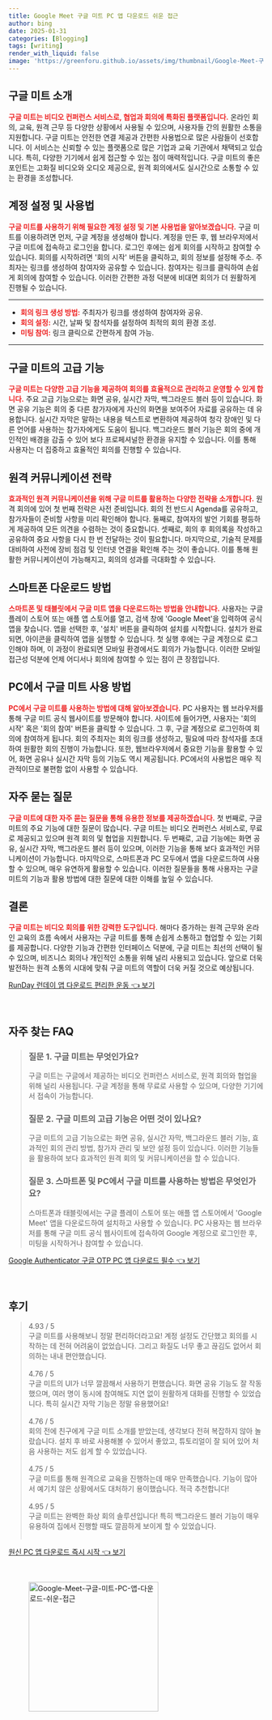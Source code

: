 ```yaml
---
title: Google Meet 구글 미트 PC 앱 다운로드 쉬운 접근
author: bing
date: 2025-01-31
categories: [Blogging]
tags: [writing]
render_with_liquid: false
image: 'https://greenforu.github.io/assets/img/thumbnail/Google-Meet-구글-미트-PC-앱-다운로드-쉬운-접근.webp'
---
```



<h2 id='구글미트소개'>구글 미트 소개</h2>

<p><b><span style="color: #ee2323;">구글 미트는 비디오 컨퍼런스 서비스로, 협업과 회의에 특화된 플랫폼입니다.</span></b> 온라인 회의, 교육, 원격 근무 등 다양한 상황에서 사용될 수 있으며, 사용자들 간의 원활한 소통을 지원합니다. 구글 미트는 안전한 연결 제공과 간편한 사용법으로 많은 사람들이 선호합니다. 이 서비스는 신뢰할 수 있는 플랫폼으로 많은 기업과 교육 기관에서 채택되고 있습니다. 특히, 다양한 기기에서 쉽게 접근할 수 있는 점이 매력적입니다. 구글 미트의 좋은 포인트는 고화질 비디오와 오디오 제공으로, 원격 회의에서도 실시간으로 소통할 수 있는 환경을 조성합니다.</p>

<h2 id='계정설정및사용법'>계정 설정 및 사용법</h2>

<p><b><span style="color: #ee2323;">구글 미트를 사용하기 위해 필요한 계정 설정 및 기본 사용법을 알아보겠습니다.</span></b> 구글 미트를 이용하려면 먼저, 구글 계정을 생성해야 합니다. 계정을 만든 후, 웹 브라우저에서 구글 미트에 접속하고 로그인을 합니다. 로그인 후에는 쉽게 회의를 시작하고 참여할 수 있습니다. 회의를 시작하려면 '회의 시작' 버튼을 클릭하고, 회의 정보를 설정해 주소. 주최자는 링크를 생성하여 참여자와 공유할 수 있습니다. 참여자는 링크를 클릭하여 손쉽게 회의에 참여할 수 있습니다. 이러한 간편한 과정 덕분에 비대면 회의가 더 원활하게 진행될 수 있습니다.</p>

<hr />

<ul>
    <li><b><span style="color: #ee2323;">회의 링크 생성 방법:</span></b> 주최자가 링크를 생성하여 참여자와 공유.</li>
    <li><b><span style="color: #ee2323;">회의 설정:</span></b> 시간, 날짜 및 참석자를 설정하여 최적의 회의 환경 조성.</li>
    <li><b><span style="color: #ee2323;">미팅 참여:</span></b> 링크 클릭으로 간편하게 참여 가능.</li>
</ul>

<hr />

<h2 id='고급기능'>구글 미트의 고급 기능</h2>

<p><b><span style="color: #ee2323;">구글 미트는 다양한 고급 기능을 제공하여 회의를 효율적으로 관리하고 운영할 수 있게 합니다.</span></b> 주요 고급 기능으로는 화면 공유, 실시간 자막, 백그라운드 블러 등이 있습니다. 화면 공유 기능은 회의 중 다른 참가자에게 자신의 화면을 보여주어 자료를 공유하는 데 유용합니다. 실시간 자막은 말하는 내용을 텍스트로 변환하여 제공하여 청각 장애인 및 다른 언어를 사용하는 참가자에게도 도움이 됩니다. 백그라운드 블러 기능은 회의 중에 개인적인 배경을 감출 수 있어 보다 프로페셔널한 환경을 유지할 수 있습니다. 이를 통해 사용자는 더 집중하고 효율적인 회의를 진행할 수 있습니다.</p>

<h2 id='원격커뮤니케이션전략'>원격 커뮤니케이션 전략</h2>

<p><b><span style="color: #ee2323;">효과적인 원격 커뮤니케이션을 위해 구글 미트를 활용하는 다양한 전략을 소개합니다.</span></b> 원격 회의에 있어 첫 번째 전략은 사전 준비입니다. 회의 전 반드시 Agenda를 공유하고, 참가자들이 준비할 사항을 미리 확인해야 합니다. 둘째로, 참여자의 발언 기회를 평등하게 제공하여 모든 의견을 수렴하는 것이 중요합니다. 셋째로, 회의 후 회의록을 작성하고 공유하여 중요 사항을 다시 한 번 전달하는 것이 필요합니다. 마지막으로, 기술적 문제를 대비하여 사전에 장비 점검 및 인터넷 연결을 확인해 주는 것이 좋습니다. 이를 통해 원활한 커뮤니케이션이 가능해지고, 회의의 성과를 극대화할 수 있습니다.</p>

<h2 id='스마트폰다운로드방법'>스마트폰 다운로드 방법</h2>

<p><b><span style="color: #ee2323;">스마트폰 및 태블릿에서 구글 미트 앱을 다운로드하는 방법을 안내합니다.</span></b> 사용자는 구글 플레이 스토어 또는 애플 앱 스토어를 열고, 검색 창에 'Google Meet'을 입력하여 공식 앱을 찾습니다. 앱을 선택한 후, '설치' 버튼을 클릭하여 설치를 시작합니다. 설치가 완료되면, 아이콘을 클릭하여 앱을 실행할 수 있습니다. 첫 실행 후에는 구글 계정으로 로그인해야 하며, 이 과정이 완료되면 모바일 환경에서도 회의가 가능합니다. 이러한 모바일 접근성 덕분에 언제 어디서나 회의에 참여할 수 있는 점이 큰 장점입니다.</p>

<h2 id='PC사용방법'>PC에서 구글 미트 사용 방법</h2>

<p><b><span style="color: #ee2323;">PC에서 구글 미트를 사용하는 방법에 대해 알아보겠습니다.</span></b> PC 사용자는 웹 브라우저를 통해 구글 미트 공식 웹사이트를 방문해야 합니다. 사이트에 들어가면, 사용자는 '회의 시작' 혹은 '회의 참여' 버튼을 클릭할 수 있습니다. 그 후, 구글 계정으로 로그인하여 회의에 참여하게 됩니다. 회의 주최자는 회의 링크를 생성하고, 필요에 따라 참석자를 초대하여 원활한 회의 진행이 가능합니다. 또한, 웹브라우저에서 중요한 기능을 활용할 수 있어, 화면 공유나 실시간 자막 등의 기능도 역시 제공됩니다. PC에서의 사용법은 매우 직관적이므로 불편함 없이 사용할 수 있습니다.</p>

<h2 id='자주묻는질문'>자주 묻는 질문</h2>

<p><b><span style="color: #ee2323;">구글 미트에 대한 자주 묻는 질문을 통해 유용한 정보를 제공하겠습니다.</span></b> 첫 번째로, 구글 미트의 주요 기능에 대한 질문이 많습니다. 구글 미트는 비디오 컨퍼런스 서비스로, 무료로 제공되고 있으며 원격 회의 및 협업을 지원합니다. 두 번째로, 고급 기능에는 화면 공유, 실시간 자막, 백그라운드 블러 등이 있으며, 이러한 기능을 통해 보다 효과적인 커뮤니케이션이 가능합니다. 마지막으로, 스마트폰과 PC 모두에서 앱을 다운로드하여 사용할 수 있으며, 매우 유연하게 활용할 수 있습니다. 이러한 질문들을 통해 사용자는 구글 미트의 기능과 활용 방법에 대한 질문에 대한 이해를 높일 수 있습니다.</p>

<h2 id='결론'>결론</h2>

<p><b><span style="color: #ee2323;">구글 미트는 비디오 회의를 위한 강력한 도구입니다.</span></b> 해마다 증가하는 원격 근무와 온라인 교육의 흐름 속에서 사용자는 구글 미트를 통해 손쉽게 소통하고 협업할 수 있는 기회를 제공합니다. 다양한 기능과 간편한 인터페이스 덕분에, 구글 미트는 최선의 선택이 될 수 있으며, 비즈니스 회의나 개인적인 소통을 위해 널리 사용되고 있습니다. 앞으로 더욱 발전하는 원격 소통의 시대에 맞춰 구글 미트의 역할이 더욱 커질 것으로 예상됩니다.</p>


<p><a class="click-button" title="RunDay 런데이 앱 다운로드 편리한 운동" href="https://greenforu.github.io/posts/RunDay-%EB%9F%B0%EB%8D%B0%EC%9D%B4-%EC%95%B1-%EB%8B%A4%EC%9A%B4%EB%A1%9C%EB%93%9C-%ED%8E%B8%EB%A6%AC%ED%95%9C-%EC%9A%B4%EB%8F%99/" rel="dofollow">RunDay 런데이 앱 다운로드 편리한 운동 👈 보기</a></p><br>
<h2 id='자주_찾는_FAQ'>자주 찾는 FAQ</h2>
<div itemscope="" itemtype="https://schema.org/FAQPage"> 
<blockquote> 
<div itemscope="" itemprop="mainEntity" itemtype="https://schema.org/Question"> 
<h3 itemprop="name">질문 1. 구글 미트는 무엇인가요?</h3> 
<div itemscope="" itemprop="acceptedAnswer" itemtype="https://schema.org/Answer"> 
<span itemprop="text"> 
<p>구글 미트는 구글에서 제공하는 비디오 컨퍼런스 서비스로, 원격 회의와 협업을 위해 널리 사용됩니다. 구글 계정을 통해 무료로 사용할 수 있으며, 다양한 기기에서 접속이 가능합니다.</p> 
</span> 
</div> 
</div> 
<div itemscope="" itemprop="mainEntity" itemtype="https://schema.org/Question"> 
<h3 itemprop="name">질문 2. 구글 미트의 고급 기능은 어떤 것이 있나요?</h3> 
<div itemscope="" itemprop="acceptedAnswer" itemtype="https://schema.org/Answer"> 
<span itemprop="text"> 
<p>구글 미트의 고급 기능으로는 화면 공유, 실시간 자막, 백그라운드 블러 기능, 효과적인 회의 관리 방법, 참가자 관리 및 보안 설정 등이 있습니다. 이러한 기능들을 활용하여 보다 효과적인 원격 회의 및 커뮤니케이션을 할 수 있습니다.</p> 
</span> 
</div> 
</div> 
<div itemscope="" itemprop="mainEntity" itemtype="https://schema.org/Question"> 
<h3 itemprop="name">질문 3. 스마트폰 및 PC에서 구글 미트를 사용하는 방법은 무엇인가요?</h3> 
<div itemscope="" itemprop="acceptedAnswer" itemtype="https://schema.org/Answer"> 
<span itemprop="text"> 
<p>스마트폰과 태블릿에서는 구글 플레이 스토어 또는 애플 앱 스토어에서 'Google Meet' 앱을 다운로드하여 설치하고 사용할 수 있습니다. PC 사용자는 웹 브라우저를 통해 구글 미트 공식 웹사이트에 접속하여 Google 계정으로 로그인한 후, 미팅을 시작하거나 참여할 수 있습니다.</p> 
</span> 
</div> 
</div> 
</blockquote> 
</div>
<p><a class="click-button" title="Google Authenticator 구글 OTP PC 앱 다운로드 필수" href="https://greenforu.github.io/posts/Google-Authenticator-%EA%B5%AC%EA%B8%80-OTP-PC-%EC%95%B1-%EB%8B%A4%EC%9A%B4%EB%A1%9C%EB%93%9C-%ED%95%84%EC%88%98/" rel="dofollow">Google Authenticator 구글 OTP PC 앱 다운로드 필수 👈 보기</a></p><br>
<h2 id='후기'>후기</h2>
<div itemscope itemtype="https://schema.org/Product">
  <blockquote>
  <div itemprop="review" itemscope itemtype="https://schema.org/Review">
      <div itemprop="reviewRating" itemscope itemtype="https://schema.org/Rating"> <span itemprop="ratingValue">4.93</span> / <span itemprop="bestRating">5</span> </div>
      <span itemprop="reviewBody">구글 미트를 사용해보니 정말 편리하더라고요! 계정 설정도 간단했고 회의를 시작하는 데 전혀 어려움이 없었습니다. 그리고 화질도 너무 좋고 끊김도 없어서 회의하는 내내 편안했습니다.</span>
  </div>
  <br>
  <div itemprop="review" itemscope itemtype="https://schema.org/Review">
      <div itemprop="reviewRating" itemscope itemtype="https://schema.org/Rating"> <span itemprop="ratingValue">4.76</span> / <span itemprop="bestRating">5</span> </div>
      <span itemprop="reviewBody">구글 미트의 UI가 너무 깔끔해서 사용하기 편했습니다. 화면 공유 기능도 잘 작동했으며, 여러 명이 동시에 참여해도 지연 없이 원활하게 대화를 진행할 수 있었습니다. 특히 실시간 자막 기능은 정말 유용했어요!</span>
  </div>
  <br>
  <div itemprop="review" itemscope itemtype="https://schema.org/Review">
      <div itemprop="reviewRating" itemscope itemtype="https://schema.org/Rating"> <span itemprop="ratingValue">4.76</span> / <span itemprop="bestRating">5</span> </div>
      <span itemprop="reviewBody">회의 전에 친구에게 구글 미트 소개를 받았는데, 생각보다 전혀 복잡하지 않아 놀랐습니다. 설치 후 바로 사용해볼 수 있어서 좋았고, 튜토리얼이 잘 되어 있어 처음 사용하는 저도 쉽게 할 수 있었습니다.</span>
  </div>
  <br>
  <div itemprop="review" itemscope itemtype="https://schema.org/Review">
      <div itemprop="reviewRating" itemscope itemtype="https://schema.org/Rating"> <span itemprop="ratingValue">4.75</span> / <span itemprop="bestRating">5</span> </div>
      <span itemprop="reviewBody">구글 미트를 통해 원격으로 교육을 진행하는데 매우 만족했습니다. 기능이 많아서 예기치 않은 상황에서도 대처하기 용이했습니다. 적극 추천합니다!</span>
  </div>
  <br>
  <div itemprop="review" itemscope itemtype="https://schema.org/Review">
      <div itemprop="reviewRating" itemscope itemtype="https://schema.org/Rating"> <span itemprop="ratingValue">4.95</span> / <span itemprop="bestRating">5</span> </div>
      <span itemprop="reviewBody">구글 미트는 완벽한 화상 회의 솔루션입니다! 특히 백그라운드 블러 기능이 매우 유용하여 집에서 진행할 때도 깔끔하게 보이게 할 수 있었습니다.</span>
  </div>
  <br>
  </blockquote>
</div>
<p><a class="click-button" title="원신 PC 앱 다운로드 즉시 시작" href="https://greenforu.github.io/posts/%EC%9B%90%EC%8B%A0-PC-%EC%95%B1-%EB%8B%A4%EC%9A%B4%EB%A1%9C%EB%93%9C-%EC%A6%89%EC%8B%9C-%EC%8B%9C%EC%9E%91/" rel="dofollow">원신 PC 앱 다운로드 즉시 시작 👈 보기</a></p><br>
<figure class="image"><img src="https://greenforu.github.io/assets/img/thumbnail/Google-Meet-구글-미트-PC-앱-다운로드-쉬운-접근.webp" alt="Google-Meet-구글-미트-PC-앱-다운로드-쉬운-접근" width="256" height="256"></figure>